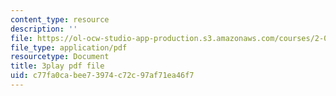 ```yaml
---
content_type: resource
description: ''
file: https://ol-ocw-studio-app-production.s3.amazonaws.com/courses/2-003sc-engineering-dynamics-fall-2011/c77fa0cabee73974c72c97af71ea46f7_jROTMB142T0.pdf
file_type: application/pdf
resourcetype: Document
title: 3play pdf file
uid: c77fa0ca-bee7-3974-c72c-97af71ea46f7
---
```

